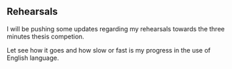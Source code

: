 Rehearsals
---


I will be pushing some updates regarding my rehearsals towards the three minutes thesis competion.

Let see how it goes and how slow or fast is my progress in the use of English language.



